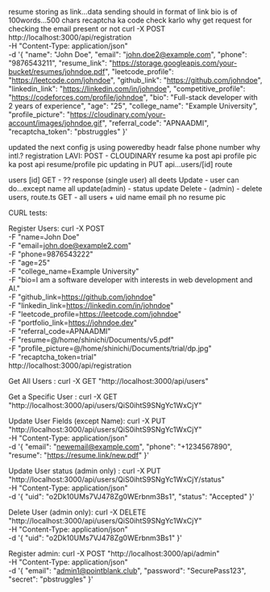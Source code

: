 resume storing as link...data sending should in format of link
bio is of 100words...500 chars
recaptcha ka code check karlo
why get request for checking the email present or not
curl -X POST http://localhost:3000/api/registration \
  -H "Content-Type: application/json" \
  -d '{
    "name": "John Doe",
    "email": "john.doe2@example.com",
    "phone": "9876543211",
    "resume_link": "https://storage.googleapis.com/your-bucket/resumes/johndoe.pdf",
    "leetcode_profile": "https://leetcode.com/johndoe",
    "github_link": "https://github.com/johndoe",
    "linkedin_link": "https://linkedin.com/in/johndoe",
    "competitive_profile": "https://codeforces.com/profile/johndoe",
    "bio": "Full-stack developer with 2 years of experience",
    "age": "25",
    "college_name": "Example University",
    "profile_picture": "https://cloudinary.com/your-account/images/johndoe.gif",
    "referral_code": "APNAADMI",
    "recaptcha_token": "pbstruggles"
  }'

  updated the next config js using poweredby headr false 
phone number why intl.?
registration
LAVI:
POST - CLOUDINARY
  resume ka post api
  profile pic ka post api
  resume/profile pic updating in PUT api...users/[id] route

users
[id]
GET - ?? response (single user) all deets
Update - user can do...except name all 
update(admin) - status update
Delete - (admin) - delete users,
route.ts
GET - all users + uid name email ph no resume pic


CURL tests: 

Register Users: curl -X POST \
  -F "name=John Doe" \
  -F "email=john.doe@example2.com" \
  -F "phone=9876543222" \
  -F "age=25" \
  -F "college_name=Example University" \
  -F "bio=I am a software developer with interests in web development and AI." \
  -F "github_link=https://github.com/johndoe" \
  -F "linkedin_link=https://linkedin.com/in/johndoe" \
  -F "leetcode_profile=https://leetcode.com/johndoe" \
  -F "portfolio_link=https://johndoe.dev" \
  -F "referral_code=APNAADMI" \
  -F "resume=@/home/shinichi/Documents/v5.pdf" \
  -F "profile_picture=@/home/shinichi/Documents/trial/dp.jpg" \
  -F "recaptcha_token=trial" \
  http://localhost:3000/api/registration

Get All Users : curl -X GET "http://localhost:3000/api/users"

Get a Specific User : curl -X GET "http://localhost:3000/api/users/QiS0ihtS9SNgYc1WxCjY"

Update User Fields (except Name): curl -X PUT "http://localhost:3000/api/users/QiS0ihtS9SNgYc1WxCjY" \
     -H "Content-Type: application/json" \
     -d '{
           "email": "newemail@example.com",
           "phone": "+1234567890",
           "resume": "https://resume.link/new.pdf"
          }'

Update User status (admin only) : curl -X PUT "http://localhost:3000/api/users/QiS0ihtS9SNgYc1WxCjY/status" \
     -H "Content-Type: application/json" \
     -d '{
           "uid": "o2Dk10UMs7VJ478Zg0WErbnm3Bs1", 
           "status": "Accepted"
         }'


Delete User (admin only): curl -X DELETE "http://localhost:3000/api/users/QiS0ihtS9SNgYc1WxCjY" \
     -H "Content-Type: application/json" \
     -d '{
           "uid": "o2Dk10UMs7VJ478Zg0WErbnm3Bs1"
         }'

Register admin: curl -X POST "http://localhost:3000/api/admin" \
     -H "Content-Type: application/json" \
     -d '{
           "email": "admin1@pointblank.club",
           "password": "SecurePass123",
           "secret": "pbstruggles"
         }'